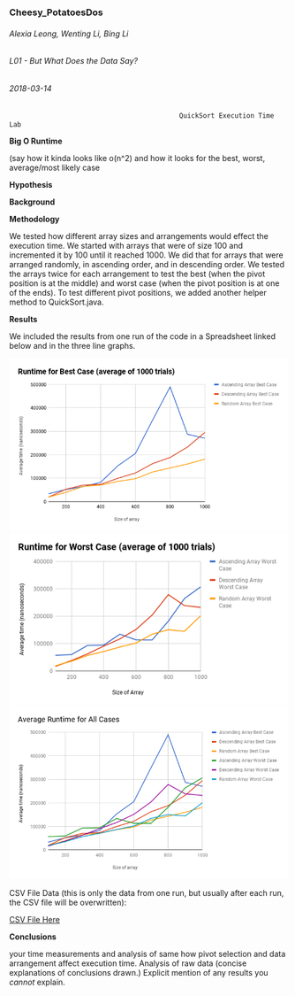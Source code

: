 ### Cheesy_PotatoesDos
###### Alexia Leong, Wenting Li, Bing Li
###### L01 - But What Does the Data Say?
###### 2018-03-14

                                               QuickSort Execution Time Lab
  
**Big O Runtime**

(say how it kinda looks like o(n^2) and how it looks for the best, worst, average/most likely case
                                             
                                             
**Hypothesis**

**Background**

**Methodology**

We tested how different array sizes and arrangements would effect the execution time. We started with arrays that were of size 100 and incremented it by 100 until it reached 1000. We did that for arrays that were arranged randomly, in ascending order, and in descending order. We tested the arrays twice for each arrangement to test the best (when the pivot position is at the middle) and worst case (when the pivot position is at one of the ends). To test different pivot positions, we added another helper method to QuickSort.java.

**Results**

We included the results from one run of the code in a Spreadsheet linked below and in the three line graphs. 

![image of graph](https://github.com/aleong1/Cheesy_PotatoesDos/blob/master/bestchart.png)
![image of graph](https://github.com/aleong1/Cheesy_PotatoesDos/blob/master/worstchart.png)
![image of graph](https://github.com/aleong1/Cheesy_PotatoesDos/blob/master/allchart.png)

CSV File Data (this is only the data from one run, but usually after each run, the CSV file will be overwritten):

[CSV File Here](https://github.com/aleong1/Cheesy_PotatoesDos/blob/master/quicksort.csv)



**Conclusions**

your time measurements and analysis of same
how pivot selection and data arrangement affect execution time.
Analysis of raw data (concise explanations of conclusions drawn.)
Explicit mention of any results you *cannot* explain.

